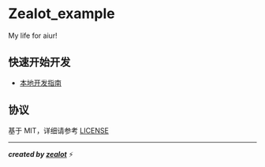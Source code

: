 # Zealot_example

My life for aiur!


## 快速开始开发

- [本地开发指南](docs/dev_guide.md)

## 协议

基于 MIT，详细请参考 [LICENSE](LICENSE)

---
***created by [zealot](https://github.com/IMBlues/zealot)*** ⚡️
